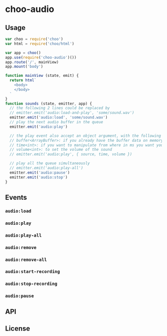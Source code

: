 # choo-audio

## Usage

```js
var choo = require('choo')
var html = require('choo/html')

var app = choo()
app.use(require('choo-audio')())
app.route('/', mainView)
app.mount('body')

function mainView (state, emit) {
  return html`
    <body>
    </body>
  `
}
function sounds (state, emitter, app) {
  // the following 2 lines could be replaced by 
  // emitter.emit('audio:load-and-play', 'some/sound.wav')
  emitter.emit('audio:load', 'some/sound.wav')
  // play the next audio buffer in the queue
  emitter.emit('audio:play')

  // the play event also accept an object argument, with the following properties
  // buffer<ArrayBuffer>: if you already have the buffer data on memory
  // time<int>: if you want to manipulate from where in ms you want your audio to start
  // volume<int>: to set the volume of the sound
  // emitter.emit('audio:play', { source, time, volume })

  // play all the queue simultaneously
  // emitter.emit('audio:play-all')
  emitter.emit('audio:pause')
  emitter.emit('audio:stop')
}
```
## Events
### `audio:load`
### `audio:play`
### `audio:play-all`
### `audio:remove`
### `audio:remove-all`
### `audio:start-recording`
### `audio:stop-recording`
### `audio:pause`
## API

## License
